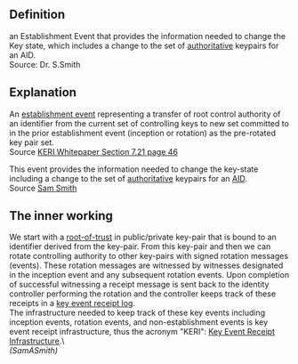 ## Definition
an Establishment Event that provides the information needed to change the Key state, which includes a change to the set of [authoritative](authoritative) keypairs for an AID.  
Source: Dr. S.Smith

## Explanation
An [establishment event](establishment-event) representing a transfer of root control authority of an identifier from the current set of controlling keys to new set committed to in the prior establishment event (inception or rotation) as the pre-rotated key pair set.  
Source [KERI Whitepaper Section 7.21 page 46](https://github.com/SmithSamuelM/Papers/blob/master/whitepapers/KERI_WP_2.x.web.pdf)

This event provides the information needed to change the key-state including a change to the set of [authoritative](authoritative) keypairs for an [AID](autonomic-identifier).  
Source [Sam Smith](https://github.com/WebOfTrust/ietf-keri/blob/main/draft-ssmith-keri.md#basic-terminology)

## The inner working
We start with a [root-of-trust](root-of-trust) in public/private key-pair that is bound to an identifier derived from the key-pair. From this key-pair and then we can rotate controlling authority to other key-pairs with signed rotation messages (events). These rotation messages are witnessed by witnesses designated in the inception event and any subsequent rotation events. Upon completion of successful witnessing a receipt message is sent back to the identity controller performing the rotation and the controller keeps track of these receipts in a [key event receipt log](key-event-receipt-log).  
The infrastructure needed to keep track of these key events including inception events, rotation events, and non-establishment events is key event receipt infrastructure, thus the acronym "KERI": [Key Event Receipt Infrastructure](key-event-receipt-infrastructure).\  
_(SamASmith)_